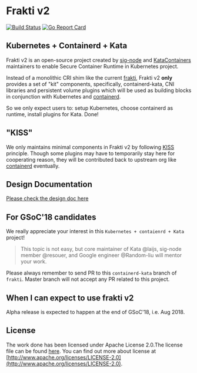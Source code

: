 # Frakti v2

[![Build Status](https://travis-ci.org/kubernetes/frakti.svg?branch=master)](https://travis-ci.org/kubernetes/frakti) [![Go Report Card](https://goreportcard.com/badge/github.com/kubernetes/frakti)](https://goreportcard.com/report/github.com/kubernetes/frakti)

## Kubernetes + Containerd + Kata ##

Frakti v2 is an open-source project created by [sig-node](https://github.com/kubernetes/community/tree/master/sig-node) and [KataContainers](https://katacontainers.io/) maintainers to enable Secure Container Runtime in Kubernetes project.

Instead of a monolithic CRI shim like the current [frakti](https://github.com/kubernetes/frakti), Frakti v2 **only** provides a set of "kit" components, specifically, containerd-kata, CNI libraries and persistent volume plugins which will be used as building blocks in conjunction with Kubernetes and [containerd](https://github.com/containerd/containerd).

So we only expect users to: setup Kubernetes, choose containerd as runtime, install plugins for Kata. Done!

## "KISS"

We only maintains minimal components in Frakti v2 by following [KISS](https://en.wikipedia.org/wiki/KISS_principle) principle. Though some plugins may have to temporarily stay here for cooperating reason, they will be contributed back to upstream org like [containerd](https://github.com/containerd) eventually.

## Design Documentation

[Please check the design doc here](https://docs.google.com/document/d/1znUEfsl-J5WGVpRGZEFQtD-kNwqhFSvRSKly7cS7d8M)

## For GSoC'18 candidates

We really appreciate your interest in this `Kubernetes + contaienrd + Kata` project! 

> This topic is not easy, but core maintainer of Kata @laijs, sig-node member @resouer, and Google engineer @Random-liu will mentor your work.

Please always remember to send PR to this `containerd-kata` branch of `frakti`. Master branch will not accept any PR related to this project.

## When I can expect to use frakti v2

Alpha release is expected to happen at the end of GSoC'18, i.e. Aug 2018.


## License

The work done has been licensed under Apache License 2.0.The license file can be found [here](LICENSE). You can find out more about license at [http://www.apache.org/licenses/LICENSE-2.0](http://www.apache.org/licenses/LICENSE-2.0).
